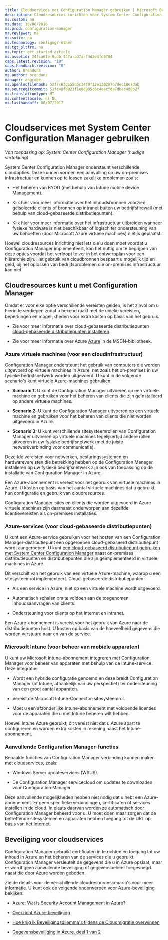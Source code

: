 ```yaml
---
title: Cloudservices met Configuration Manager gebruiken | Microsoft Docs
description: Cloudresources inrichten voor System Center Configuration Manager om te voorzien in uw on-premises infrastructuur.
ms.custom: na
ms.date: 10/06/2016
ms.prod: configuration-manager
ms.reviewer: na
ms.suite: na
ms.technology: configmgr-other
ms.tgt_pltfrm: na
ms.topic: get-started-article
ms.assetid: 24fca61e-9cdb-447a-ad7a-f4d2e4fd6704
caps.latest.revision: "10"
caps.handback.revision: "0"
author: Brenduns
ms.author: brenduns
manager: angrobe
ms.openlocfilehash: 52f7c63d155d5c34f0f12e13020767dec1867dab
ms.sourcegitcommit: 51fc48fb023f1e8d995c6c4eacfda7dbec4d0b2f
ms.translationtype: MT
ms.contentlocale: nl-NL
ms.lasthandoff: 08/07/2017
---
```

# <a name="use-cloud-services-with-system-center-configuration-manager"></a>Cloudservices met System Center Configuration Manager gebruiken

*Van toepassing op: System Center Configuration Manager (huidige vertakking)*

System Center Configuration Manager ondersteunt verschillende cloudopties. Deze kunnen vormen een aanvulling op uw on-premises infrastructuur en kunnen op te lossen zakelijke problemen zoals:  

-   Het beheren van BYOD (met behulp van Intune mobile device Management).  

-   Klik hier voor meer informatie over het inhoudsbronnen voorzien geïsoleerde clients of bronnen op intranet buiten uw bedrijfsfirewall (met behulp van cloud-gebaseerde distributiepunten).  

-   Klik hier voor meer informatie over het infrastructuur uitbreiden wanneer fysieke hardware is niet beschikbaar of logisch ter ondersteuning van uw behoeften (door Microsoft Azure virtuele machines) niet is geplaatst.  

Hoewel cloudresources inrichting niet iets die u doen moet voordat u Configuration Manager implementeert, kan het nuttig om te begrijpen van deze opties voordat het verloopt te ver in het ontwerpplan voor een hiërarchie zijn. Het gebruik van cloudbronnen bespaart u mogelijk tijd en geld, bij het oplossen van bedrijfsproblemen die on-premises infrastructuur kan niet.  

## <a name="cloud-based-resources-you-can-use-with-configuration-manager"></a>Cloudresources kunt u met Configuration Manager  
 Omdat er voor elke optie verschillende vereisten gelden, is het zinvol om u hierin te verdiepen zodat u bekend raakt met de unieke vereisten, beperkingen en mogelijkheden voor extra kosten op basis van het gebruik.  

-   Zie voor meer informatie over cloud-gebaseerde distributiepunten [cloud-gebaseerde distributiepunten installeren](/sccm/core/servers/deploy/configure/install-cloud-based-distribution-points-in-microsoft-azure).

-   Zie voor meer informatie over Azure [Azure](http://go.microsoft.com/fwlink/p/?LinkId=262965) in de MSDN-bibliotheek.  

### <a name="azure-virtual-machines-for-cloud-based-infrastructure"></a>Azure virtuele machines (voor een cloudinfrastructuur)  
 Configuration Manager ondersteunt het gebruik van computers die worden uitgevoerd op virtuele machines in Azure, net zoals het on-premises in uw fysieke bedrijfsnetwerk worden uitgevoerd. U kunt in de volgende scenario's kunt virtuele Azure-machines gebruiken:  

-   **Scenario 1:** U kunt de Configuration Manager uitvoeren op een virtuele machine en gebruiken voor het beheren van clients die zijn geïnstalleerd op andere virtuele machines.  

-   **Scenario 2:** U kunt de Configuration Manager uitvoeren op een virtuele machine en gebruiken voor het beheren van clients die niet worden uitgevoerd in Azure.  

-   **Scenario 3:** U kunt verschillende sitesysteemrollen van Configuration Manager uitvoeren op virtuele machines tegelijkertijd andere rollen uitvoeren in uw fysieke bedrijfsnetwerk (met de juiste netwerkverbinding voor communicatie).  

Dezelfde vereisten voor netwerken, besturingssystemen en hardwarevereisten die betrekking hebben op de Configuration Manager installeren op uw fysieke bedrijfsnetwerk zijn ook van toepassing op de installatie van Configuration Manager in Azure.  

Een Azure-abonnement is vereist voor het gebruik van virtuele machines in Azure. U kosten op basis van het aantal virtuele machines dat u gebruikt, hun configuratie en gebruik van cloudresources.  

Configuration Manager-sites en clients die worden uitgevoerd in Azure virtuele machines zijn daarnaast onderworpen aan dezelfde licentievereisten als on-premises installaties.  

### <a name="azure-services-for-cloud-based-distribution-points"></a>Azure-services (voor cloud-gebaseerde distributiepunten)  
 U kunt een Azure-service gebruiken voor het hosten van een Configuration Manager-distributiepunt een opgeroepen cloud-gebaseerd distributiepunt wordt aangeroepen. U kunt [een cloud-gebaseerd distributiepunt gebruiken met System Center Configuration Manager](../../core/plan-design/hierarchy/use-a-cloud-based-distribution-point.md) naast on-premises distributiepunten en distributiepunten die zijn geïmplementeerd in virtuele machines in Azure.  

 Dit verschilt van het gebruik van een virtuele Azure-machine, waarop u een sitesysteemrol implementeert. Cloud-gebaseerde distributiepunten:  

-   Als een service in Azure, niet op een virtuele machine wordt uitgevoerd.  

-   Automatisch schalen om te voldoen aan de toegenomen inhoudsaanvragen van clients.  

-   Ondersteuning voor clients op het Internet en intranet.  

Een Azure-abonnement is vereist voor het gebruik van Azure naar de distributiepunten host. U kosten op basis van de hoeveelheid gegevens die worden verstuurd naar en van de service.  

### <a name="microsoft-intune-for-mobile-device-management"></a>Microsoft Intune (voor beheer van mobiele apparaten)  
 U kunt uw Microsoft Intune-abonnement integreren met Configuration Manager voor beheer van apparaten met behulp van de Intune-service. Deze integratie:  

-   Wordt een hybride configuratie genoemd en deze breidt Configuration Manager (of Intune, afhankelijk van uw perspectief) ter ondersteuning van een groot aantal apparaten.  

-   Vereist de Microsoft Intune-Connector-sitesysteemrol.  

-   Moet u een afzonderlijke Intune-abonnement met voldoende licenties voor de apparaten die u met Intune beheren wilt hebben.  

Hoewel Intune Azure gebruikt, dit vereist niet dat u Azure apart te configureren en worden extra kosten in rekening naast het Intune-abonnement.  

### <a name="additional-configuration-manager-capabilities"></a>Aanvullende Configuration Manager-functies  
 Bepaalde functies van Configuration Manager verbinding kunnen maken met cloudservices, zoals:  

-   Windows Server updateservices (WSUS).  

-   De Configuration Manager servicecloud om updates te downloaden voor Configuration Manager.  

Deze aanvullende mogelijkheden hebben niet nodig dat u hebt een Azure-abonnement. Er geen specifieke verbindingen, certificaten of services instellen in de cloud. In plaats daarvan worden ze automatisch door Configuration Manager beheerd voor u. U moet doen maar zorgen dat de betreffende sitesystemen en apparaten hebben toegang tot de URL op basis van het Internet.  

##  <a name="BKMK_CloudSec"></a>Beveiliging voor cloudservices  
 Configuration Manager gebruikt certificaten in te richten en toegang tot uw inhoud in Azure en het beheren van de services die u gebruikt. Configuration Manager versleutelt de gegevens die u in Azure opslaat, maar er wordt geen aanvullende beveiliging of gegevensbeheer toegevoegd naast die door Azure worden geboden.  

 Zie de details voor de verschillende cloudresourcescenario's voor meer informatie. U kunt ook de volgende onderwerpen voor Azure-beveiliging bekijken:  

-   [Azure: Wat is Security Account Management in Azure?](http://go.microsoft.com/fwlink/p/?LinkId=262968)  

-   [Overzicht Azure-beveiliging](http://go.microsoft.com/fwlink/p/?LinkId=262970)  

-   [Hoe krijg ik Beveiligingsdilemma's tijdens de Cloudmigratie overwinnen](http://go.microsoft.com/fwlink/p/?LinkId=262971)  

-   [Gegevensbeveiliging in Azure, deel 1 van 2](http://go.microsoft.com/fwlink/p/?LinkId=262974)  
